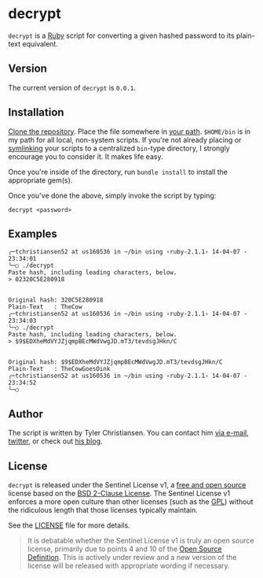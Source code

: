 # decrypt

`decrypt` is a [Ruby][1] script for converting a given hashed password
to its plain-text equivalent.

## Version

The current version of `decrypt` is `0.0.1`.

## Installation

[Clone the repository][2].  Place the file somewhere in [your path][3].
`$HOME/bin` is in my path for all local, non-system scripts.  If you're
not already placing or [symlinking][4] your scripts to a centralized
`bin`-type directory, I strongly encourage you to consider it.  It makes
life easy.

Once you're inside of the directory, run `bundle install` to install the
appropriate gem(s).

Once you've done the above, simply invoke the script by typing:

```
decrypt <password>
```

## Examples

```
╭─tchristiansen52 at us160536 in ~/bin using ‹ruby-2.1.1› 14-04-07 - 23:34:01
╰─○ ./decrypt
Paste hash, including leading characters, below.
> 02320C5E280918


Original hash: 320C5E280918
Plain-Text   : TheCow
╭─tchristiansen52 at us160536 in ~/bin using ‹ruby-2.1.1› 14-04-07 - 23:34:03
╰─○ ./decrypt
Paste hash, including leading characters, below.
> $9$EDXheMdVYJZjqmpBEcMWdVwgJD.mT3/tevdsgJHkn/C


Original hash: $9$EDXheMdVYJZjqmpBEcMWdVwgJD.mT3/tevdsgJHkn/C
Plain-Text   : TheCowGoesOink
╭─tchristiansen52 at us160536 in ~/bin using ‹ruby-2.1.1› 14-04-07 - 23:34:52
╰─○
```

## Author

The script is written by Tyler Christiansen.  You can contact him <a
href="mailto:tyler@oss-stack.io?GitHub - decrypt">via e-mail</a>,
[twitter][5], or check out [his blog][6].

## License

`decrypt` is released under the Sentinel License v1, a [free and open
source][7] license based on the [BSD 2-Clause License][8].  The Sentinel
License v1 enforces a more open culture than other licenses (such as the
[GPL][9]) without the ridiculous length that those licenses typically
maintain.

See the [LICENSE][10] file for more details.

> It is debatable whether the Sentinel License v1 is truly an open
> source license, primarily due to points 4 and 10 of the [Open Source
> Definition][7].  This is actively under review and a new version of
> the license will be released with appropriate wording if necessary.

[1]: https://www.ruby-lang.org/en/ "Ruby Language Home"
[2]: http://git-scm.com/book/en/Git-Basics-Getting-a-Git-Repository#Cloning-an-Existing-Repository "Clone an Existing Repository"
[3]: http://www.tech-recipes.com/rx/2621/os_x_change_path_environment_variable/ "Modify OS X Path"
[4]: http://gigaom.com/2011/04/27/how-to-create-and-use-symlinks-on-a-mac/ "Symlinking for Mac Users"
[5]: https://twitter.com/oss_stack "Tyler Christiansen's Twitter"
[6]: http://oss-stack.io/ "The Operations Supporting Systems Stack"
[7]: http://opensource.org/osd "Open Source Definition"
[8]: http://opensource.org/licenses/BSD-2-Clause "BSD 2-Clause Definition"
[9]: http://opensource.org/licenses/gpl-license "GPL Licenses"
[10]: LICENSE "Sentinel License v1"
